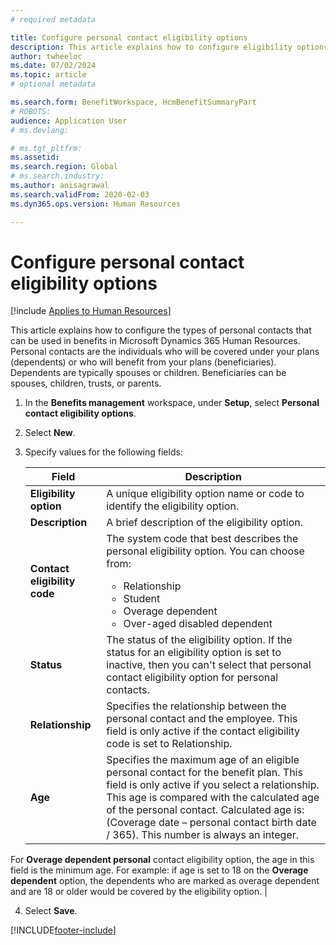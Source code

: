 ```yaml
---
# required metadata

title: Configure personal contact eligibility options
description: This article explains how to configure eligibility options for personal contacts in Microsoft Dynamics 365 Human Resources. 
author: twheeloc
ms.date: 07/02/2024
ms.topic: article
# optional metadata

ms.search.form: BenefitWorkspace, HcmBenefitSummaryPart
# ROBOTS: 
audience: Application User
# ms.devlang: 

# ms.tgt_pltfrm: 
ms.assetid: 
ms.search.region: Global
# ms.search.industry: 
ms.author: anisagrawal
ms.search.validFrom: 2020-02-03
ms.dyn365.ops.version: Human Resources

---
```


# Configure personal contact eligibility options

[!include [Applies to Human Resources](../includes/applies-to-hr.md)]

This article explains how to configure the types of personal contacts that can be used in benefits in Microsoft Dynamics 365 Human Resources. Personal contacts are the individuals who will be covered under your plans (dependents) or who will benefit from your plans (beneficiaries). Dependents are typically spouses or children. Beneficiaries can be spouses, children, trusts, or parents.

1. In the **Benefits management** workspace, under **Setup**, select **Personal contact eligibility options**.
2. Select **New**.
3. Specify values for the following fields:

   | Field | Description |
   | --- | --- |
   | **Eligibility option** | A unique eligibility option name or code to identify the eligibility option. |
   | **Description** | A brief description of the eligibility option. |
   | **Contact eligibility code** | The system code that best describes the personal eligibility option. You can choose from: <ul><li>Relationship</li><li>Student</li><li>Overage dependent</li><li>Over-aged disabled dependent</li></ul> |
   | **Status** | The status of the eligibility option. If the status for an eligibility option is set to inactive, then you can't select that personal contact eligibility option for personal contacts. |
   | **Relationship** | Specifies the relationship between the personal contact and the employee. This field is only active if the contact eligibility code is set to Relationship. |
   | **Age** |Specifies the maximum age of an eligible personal contact for the benefit plan. This field is only active if you select a relationship. This age is compared with the calculated age of the personal contact. Calculated age is: (Coverage date – personal contact birth date / 365). This number is always an integer.
For **Overage dependent personal** contact eligibility option, the age in this field is the minimum age. For example: if age is set to 18 on the **Overage dependent** option, the dependents who are marked as overage dependent and are 18 or older would be covered by the eligibility option.  |

4. Select **Save**. 


[!INCLUDE[footer-include](../includes/footer-banner.md)]
